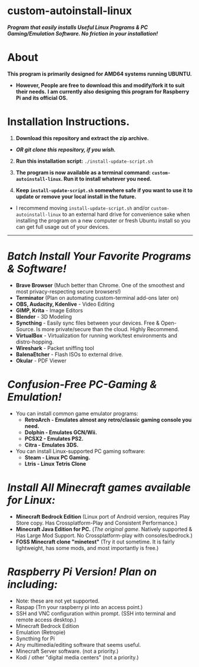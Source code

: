 # custom-autoinstall-linux
***Program that easily installs Useful Linux Programs & PC Gaming/Emulation Software. No friction in your installation!***

# About  
  **This program is primarily designed for AMD64 systems running UBUNTU.**
  * **However, People are free to download this and modify/fork it to suit their needs.**
  **I am currently also designing this program for Raspberry Pi and its official OS.**

# Installation Instructions.   
  1. **Download this repository and extract the zip archive.**
  * ***OR git clone this repository, if you wish.***
  2. **Run this installation script:** ```./install-update-script.sh```
  
  3. **The program is now available as a terminal command: ```custom-autoinstall-linux```. Run it to install whatever you need.**
  
  4. **Keep ```install-update-script.sh``` somewhere safe if you want to use it to update or remove your local install in the future.**
  * I recommend moving ```install-update-script.sh``` and/or ```custom-autoinstall-linux``` to an external hard drive for convenience sake when installing the program on a new computer or fresh Ubuntu install so you can get full usage out of your devices.
  
---------------------------------------------------

# *Batch Install Your Favorite Programs & Software!*
* **Brave Browser** (Much better than Chrome. One of the smoothest and most privacy-respecting secure browsers!)
* **Terminator** (Plan on automating custom-terminal add-ons later on)
* **OBS, Audacity, Kdenlive** - Video Editing
* **GIMP, Krita** - Image Editors
* **Blender** - 3D Modeling
* **Syncthing** - Easily sync files between your devices. Free & Open-Source. Is more private/secure than the cloud. Highly Recommend.
* **VirtualBox** - Virtualization for running work/test environments and distro-hopping.
* **Wireshark** - Packet sniffing tool
* **BalenaEtcher** - Flash ISOs to external drive.
* **Okular** - PDF Viewer
# *Confusion-Free PC-Gaming & Emulation!*
* You can install common game emulator programs: 
  * **RetroArch - Emulates almost any retro/classic gaming console you need.**
  * **Dolphin - Emulates GCN/Wii.**
  * **PCSX2 - Emulates PS2.**
  * **Citra - Emulates 3DS.**
* You can install Linux-supported PC gaming software:
  * **Steam - Linux PC Gaming.**
  * **Ltris - Linux Tetris Clone**
# *Install All Minecraft games available for Linux:*
* **Minecraft Bedrock Edition** (Linux port of Android version, requires Play Store copy. Has Crossplatform-Play and Consistent Performance.)
* **Minecraft Java Edition for PC.** (*The original game*. Natively supported & Has Large Mod Support. No Crossplatform-play with consoles/bedrock.)
* **FOSS Minecraft clone "minetest"** (Try it out sometime. It is fairly lightweight, has some mods, and most importantly is free.)

# *Raspberry Pi Version! Plan on including:*
* Note: these are not yet supported.
* Raspap (Trn your raspberry pi into an access point.)
* SSH and VNC configuration within prompt. (SSH into terminal and remote access desktop.)
* Minecraft Bedrock Edition
* Emulation (Retropie)
* Syncthing for Pi
* Any multimedia/editing software that seems useful.
* Minecraft Server software. (not a priority.)
* Kodi / other "digital media centers" (not a priority.)
